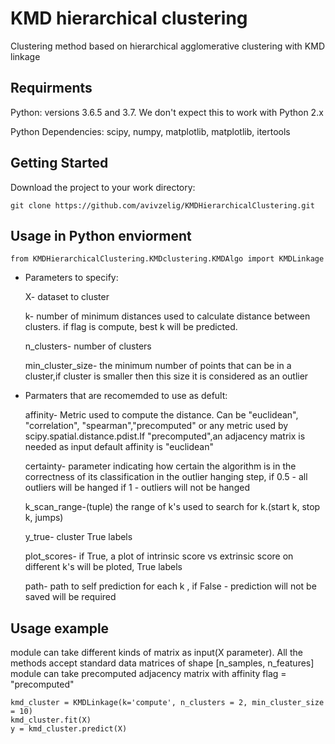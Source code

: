 # KMD hierarchical clustering
Clustering method based on hierarchical agglomerative clustering with KMD linkage

 ## Requirments 
Python: versions 3.6.5 and 3.7. We don't expect this to work with Python 2.x

Python Dependencies: scipy, numpy, matplotlib, matplotlib, itertools

## Getting Started
Download the project to your work directory:
```
git clone https://github.com/avivzelig/KMDHierarchicalClustering.git
```

## Usage in Python enviorment 

```
from KMDHierarchicalClustering.KMDclustering.KMDAlgo import KMDLinkage
```

- Parameters to specify:

  X- dataset to cluster
  
  k- number of minimum distances used to calculate distance between clusters. if flag is compute, best k will be predicted.
  
  n_clusters- number of clusters
  
  min_cluster_size- the minimum number of points that can be in a cluster,if cluster is smaller then this size it is considered as an outlier
  
  
- Parmaters that are recomemded to use as defult:

    affinity- Metric used to compute the distance. Can be "euclidean", "correlation", "spearman","precomputed"
    or any metric used by scipy.spatial.distance.pdist.If "precomputed",an adjacency matrix is needed as input 
    default affinity is "euclidean" 
    
    certainty- parameter indicating how certain the algorithm is in the correctness of its classification in the outlier hanging step, if 0.5 - all outliers will be       hanged if 1 - outliers will not be hanged

    k_scan_range-(tuple) the range of k's used to search for k.(start k, stop k, jumps)

    y_true- cluster True labels

    plot_scores- if True, a plot of intrinsic score vs extrinsic score on different k's will be ploted, True labels

    path- path to self prediction for each k , if False - prediction will not be saved
    will be required
 
## Usage example
module can take different kinds of matrix as input(X parameter). All the methods accept standard data matrices of shape [n_samples, n_features]
module can take precomputed adjacency matrix with affinity flag = "precomputed"
```
kmd_cluster = KMDLinkage(k='compute', n_clusters = 2, min_cluster_size = 10)
kmd_cluster.fit(X)
y = kmd_cluster.predict(X)

```
